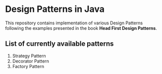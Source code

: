 # Design Patterns in Java

This repository contains implementation of various Design Patterns following the examples 
presented in the book **Head First Design Patterns**.

## List of currently available patterns

1. Strategy Pattern
2. Decorator Pattern
3. Factory Pattern
